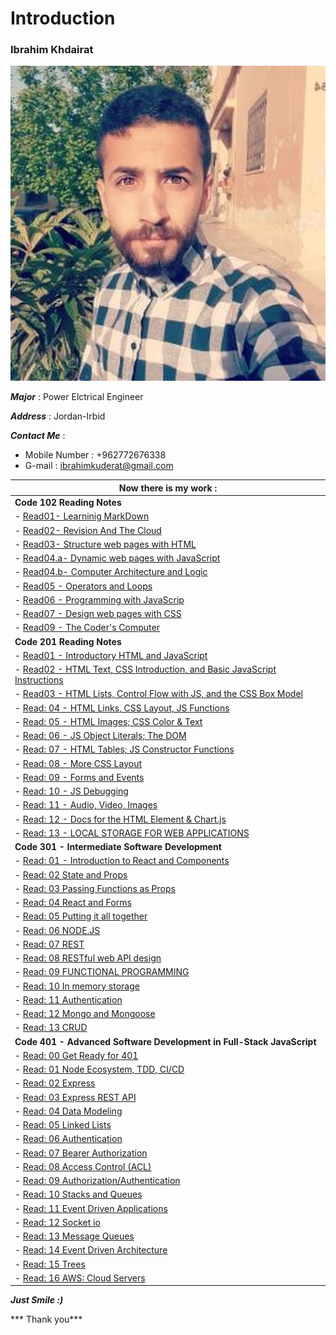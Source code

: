 # Introduction
### Ibrahim Khdairat 
![Image](images/ibrahim.jpg)

***Major*** : Power Elctrical Engineer

***Address*** : Jordan-Irbid

***Contact Me*** :

- Mobile Number : +962772676338
- G-mail : ibrahimkuderat@gmail.com

|  Now there is my work :|
|------------------------|
|  **Code 102 Reading Notes** |
| - [Read01- Learninig MarkDown](read102/Read01LearningMarkdown.md)|
|-  [Read02- Revision And The Cloud](read102/Read02RevisinAandTheCloud.md)|
| - [Read03- Structure web pages with HTML](read102/read03.md)|
| - [Read04.a- Dynamic web pages with JavaScript](read102/read04a.md)|
| - [Read04.b-  Computer Architecture and Logic](read102/read04b.md)|
| - [Read05 - Operators and Loops](read102/read05.md)|
| - [Read06 - Programming with JavaScrip](read102/read06.md)|
| - [Read07 - Design web pages with CSS](read102/read07.md)|
| - [ Read09 - The Coder's Computer](read102/read09.md)|
|  **Code 201 Reading Notes** |
| - [Read01 - Introductory HTML and JavaScript](read201/class-01.md)|
| - [Read02 - HTML Text, CSS Introduction, and Basic JavaScript Instructions](read201/class-02.md)|
| - [Read03 - HTML Lists, Control Flow with JS, and the CSS Box Model](read201/class-03.md)|
| - [Read: 04 - HTML Links, CSS Layout, JS Functions](read201/class-04.md)|
| - [Read: 05 - HTML Images; CSS Color & Text](read201/class-05.md)|
| - [Read: 06 - JS Object Literals; The DOM](read201/class-06.md)|
| - [Read: 07 -  HTML Tables; JS Constructor Functions](read201/class-07.md)|
| - [Read: 08 -  More CSS Layout](read201/class-08.md)|
| - [Read: 09 -  Forms and Events](read201/class-09.md)|
| - [Read: 10 -  JS Debugging](read201/class-10.md)|
| - [Read: 11 -  Audio, Video, Images](read201/class-11.md)|
| - [Read: 12 -  Docs for the HTML Element & Chart.js](read201/class-12.md)|
| - [Read: 13 -  LOCAL STORAGE FOR WEB APPLICATIONS](read201/class-13.md)|
|  **Code 301 - Intermediate Software Development** |
| - [Read: 01 -  Introduction to React and Components](read301/class01.md)|
| - [Read: 02 State and Props](read301/class02.md)|
| - [Read: 03 Passing Functions as Props](read301/class03.md)|
| - [Read: 04 React and Forms](read301/class04.md)|
| - [Read: 05 Putting it all together](read301/class05.md)|
| - [Read: 06 NODE.JS](read301/class06.md)|
| - [Read: 07 REST](read301/class07.md)|
| - [Read: 08 RESTful web API design](read301/class08.md)|
| - [Read: 09 FUNCTIONAL PROGRAMMING](read301/class09.md)|
| - [Read: 10 In memory storage](read301/class10.md)|
| - [Read: 11 Authentication](read301/class11.md)|
| - [Read: 12 Mongo and Mongoose](read301/class12.md)|
| - [Read: 13 CRUD](read301/class13.md)|
|  **Code 401 - Advanced Software Development in Full-Stack JavaScript** |
| - [Read: 00 Get Ready for 401](read401/class00.md)|
| - [Read: 01 Node Ecosystem, TDD, CI/CD](read401/class01.md)|
| - [Read: 02 Express](read401/class02.md)|
| - [Read: 03 Express REST API](read401/class03.md)|
| - [Read: 04 Data Modeling](read401/class04.md)|
| - [Read: 05 Linked Lists](read401/class05.md)|
| - [Read: 06 Authentication](read401/class06.md)|
| - [Read: 07 Bearer Authorization](read401/class07.md)|
| - [Read: 08 Access Control (ACL)](read401/class08.md)|
| - [Read: 09 Authorization/Authentication](read401/class09.md)|
| - [Read: 10 Stacks and Queues](read401/class10.md)|
| - [Read: 11 Event Driven Applications](read401/class11.md)|
| - [Read: 12 Socket io](read401/class12.md)|
| - [Read: 13  Message Queues](read401/class13.md)|
| - [Read: 14  Event Driven Architecture](read401/class14.md)|
| - [Read: 15  Trees](read401/class15.md)|
| - [Read: 16  AWS: Cloud Servers](read401/class16.md)|


















***Just Smile :)***

*** Thank you***



